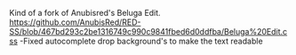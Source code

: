 Kind of a fork of Anubisred's Beluga Edit. https://github.com/AnubisRed/RED-SS/blob/467bd293c2be1316749c990c9841fbed6d0ddfba/Beluga%20Edit.css
-Fixed autocomplete drop background's to make the text readable
